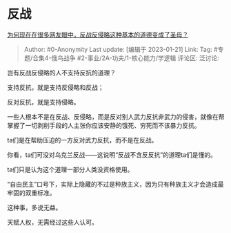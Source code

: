 # 反战
[为何现在在很多网友眼中，反战反侵略这种基本的道德变成了圣母？](https://www.zhihu.com/question/557378297/answer/2853854437)

> Author: #0-Anonymity
> Last update: [编辑于 2023-01-21]
> Link:
> Tag: #专题/合集4-俄乌战争 #2-事业/2A-功夫/1-核心能力/学逻辑
> 评论区:
> 泛讨论:

岂有反战反侵略的人不支持反抗的道理？

支持反抗，就是支持反侵略和反战；

反对反抗，就是支持侵略。

一些人根本不是在反战、反侵略，而是反对别人武力反抗非武力的侵害，就像在帮掌握了一切剥削手段的人主张你应该安静的饿死、穷死而不该暴力反抗。

ta们是在帮助压迫的一方反对武力反抗，而不是在反战。

你看，ta们可没对乌克兰反战——这说明“反战不含反反抗”的道理ta们是懂的。

ta们只是认为这个道理一部分人类没资格使用。

“自由民主”口号下，实际上隐藏的不过是种族主义，因为只有种族主义才会造成最牢固的双重标准。

这种事，多说无益。

天赋人权，无需经过这些人认可。

